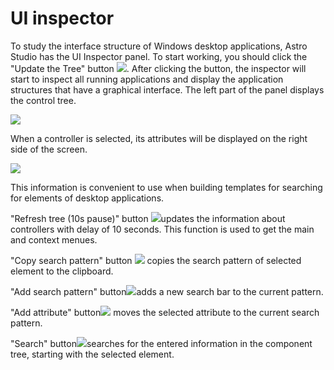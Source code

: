 # UI inspector

To study the interface structure of Windows desktop applications, Astro Studio has the UI Inspector panel. To start working, you should click the "Update the Tree" button ![](<../.gitbook/assets/0 (84).png>). After clicking the button, the inspector will start to inspect all running applications and display the application structures that have a graphical interface. The left part of the panel displays the control tree.

![](<../.gitbook/assets/1 (64).png>)

When a controller is selected, its attributes will be displayed on the right side of the screen.

![](<../.gitbook/assets/2 (14).png>)

This information is convenient to use when building templates for searching for elements of desktop applications.

"Refresh tree (10s pause)" button ![](https://firebasestorage.googleapis.com/v0/b/gitbook-28427.appspot.com/o/assets%2F-M-L9CGkriEo1\_2PfJzA%2F-M-fWe6B8c1\_AR8PDcxp%2F-M-fXuGifejSF8xWgqer%2FbtnRefreshWait.png?alt=media\&token=215b84ca-ab6a-4265-b94c-e76ef7a68f66)updates the information about controllers with delay of 10 seconds. This function is used to get the main and context menues.&#x20;

"Copy search pattern" button ![](https://firebasestorage.googleapis.com/v0/b/gitbook-28427.appspot.com/o/assets%2F-M-L9CGkriEo1\_2PfJzA%2F-M-fXwi4j8foQPkn5UTH%2F-M-fYb1G9XpW4Ux2wtkD%2FbtnCopy.png?alt=media\&token=7e7853ca-f795-47a6-8c13-ef583f6eebc4) copies the search pattern of selected element to the clipboard. &#x20;

"Add search pattern" button![](https://firebasestorage.googleapis.com/v0/b/gitbook-28427.appspot.com/o/assets%2F-M-L9CGkriEo1\_2PfJzA%2F-M-fXwi4j8foQPkn5UTH%2F-M-fYf-PnMsH5Ky\_XTR5%2FbtnSendPattern.png?alt=media\&token=c84bf794-aa48-407e-b1e8-6bad7afbc5e5)adds a new search bar to the current pattern.&#x20;

&#x20;"Add attribute" button![](https://firebasestorage.googleapis.com/v0/b/gitbook-28427.appspot.com/o/assets%2F-M-L9CGkriEo1\_2PfJzA%2F-M-fXwi4j8foQPkn5UTH%2F-M-fYhhzTDyMa6KBxin0%2FbtnSendProperty.png?alt=media\&token=b4d66602-d7cd-498e-bfaa-8f27ac474fad) moves the selected attribute to the current search pattern.‌

"Search" button![](https://firebasestorage.googleapis.com/v0/b/gitbook-28427.appspot.com/o/assets%2F-M-L9CGkriEo1\_2PfJzA%2F-M-fXwi4j8foQPkn5UTH%2F-M-fYkcklBSwzNqBIvFW%2FbtnSearch.png?alt=media\&token=b2c0e724-7db6-43b0-9234-0affd11deea3)searches for the entered information in the component tree, starting with the selected element.

